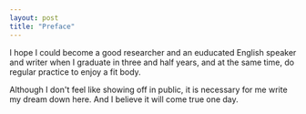 ```yaml
---
layout: post
title: "Preface"
---
```


I hope I could become a good researcher and an euducated English speaker and writer when I graduate in three and half years, and at the same time, do regular practice to enjoy a fit body.

Although I don't feel like showing off in public, it is necessary for me write my dream down here. And I believe it will come true one day.
